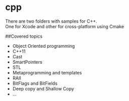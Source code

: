 # cpp

There are two folders with samples for C++.
<br/>
One for Xcode and other for cross-platform using Cmake

##Covered topics

* Object Oriented programming
* C++11
* Cast
* SmartPointers
* STL
* Metaprogramming and templates
* RAII
* BitFlags and BitFields
* Deep copy and Shallow Copy
* ...
